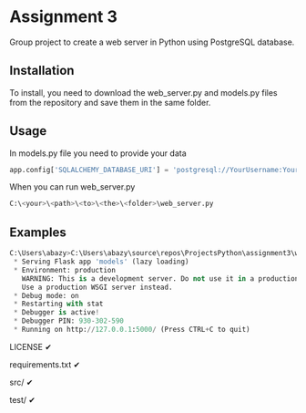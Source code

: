 # Assignment 3
Group project to create a web server in Python using PostgreSQL database.
## Installation 
To install, you need to download the web_server.py and models.py files from the repository and save them in the same folder. 
## Usage 
In models.py file you need to provide your data
```python
app.config['SQLALCHEMY_DATABASE_URI'] = 'postgresql://YourUsername:YourPassword@localhost/NameOfYourDatabase'
```
When you can run web_server.py
```python
C:\<your>\<path>\<to>\<the>\<folder>\web_server.py
```

## Examples 

```python
C:\Users\abazy>C:\Users\abazy\source\repos\ProjectsPython\assignment3\web_server.py
 * Serving Flask app 'models' (lazy loading)
 * Environment: production
   WARNING: This is a development server. Do not use it in a production deployment.
   Use a production WSGI server instead.
 * Debug mode: on
 * Restarting with stat
 * Debugger is active!
 * Debugger PIN: 930-302-590
 * Running on http://127.0.0.1:5000/ (Press CTRL+C to quit)
```

LICENSE ✔

requirements.txt ✔

src/ ✔

test/ ✔

